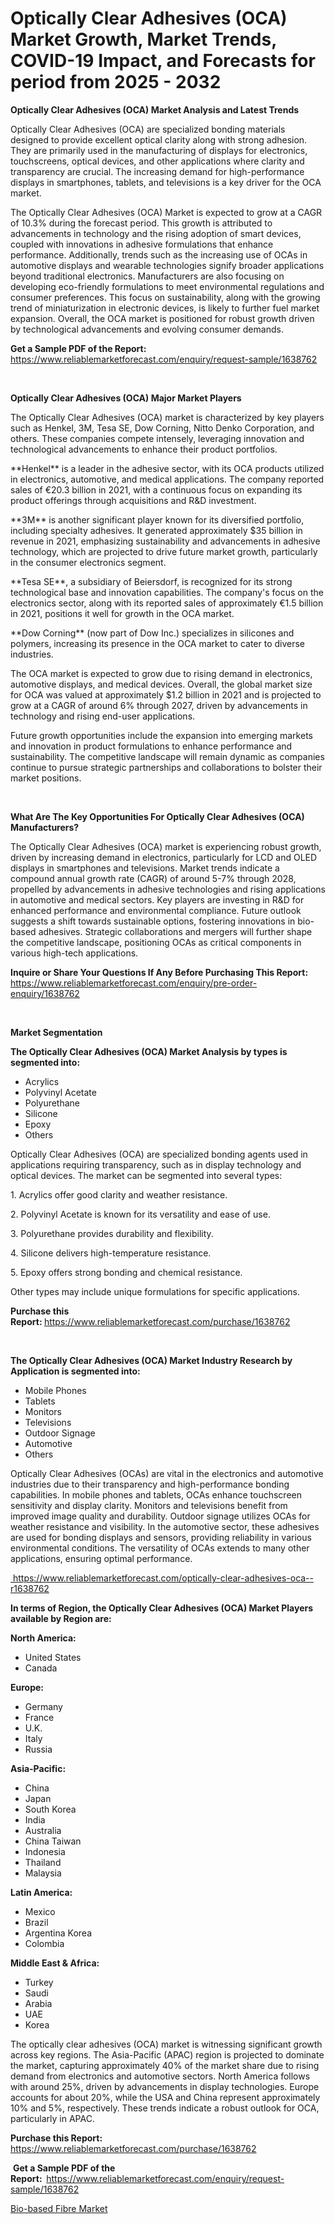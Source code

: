 <p><h1>Optically Clear Adhesives (OCA) Market Growth, Market Trends, COVID-19 Impact, and Forecasts for period from 2025 - 2032</h1></p><p><strong>Optically Clear Adhesives (OCA) Market Analysis and Latest Trends</strong></p>
<p><p>Optically Clear Adhesives (OCA) are specialized bonding materials designed to provide excellent optical clarity along with strong adhesion. They are primarily used in the manufacturing of displays for electronics, touchscreens, optical devices, and other applications where clarity and transparency are crucial. The increasing demand for high-performance displays in smartphones, tablets, and televisions is a key driver for the OCA market.</p><p>The Optically Clear Adhesives (OCA) Market is expected to grow at a CAGR of 10.3% during the forecast period. This growth is attributed to advancements in technology and the rising adoption of smart devices, coupled with innovations in adhesive formulations that enhance performance. Additionally, trends such as the increasing use of OCAs in automotive displays and wearable technologies signify broader applications beyond traditional electronics. Manufacturers are also focusing on developing eco-friendly formulations to meet environmental regulations and consumer preferences. This focus on sustainability, along with the growing trend of miniaturization in electronic devices, is likely to further fuel market expansion. Overall, the OCA market is positioned for robust growth driven by technological advancements and evolving consumer demands.</p></p>
<p><strong>Get a Sample PDF of the Report:&nbsp;</strong> <a href="https://www.reliablemarketforecast.com/enquiry/request-sample/1638762?utm_campaign=2397&utm_medium=2&utm_source=Github&utm_content=ia&utm_term=23032025&utm_id=optically-clear-adhesives-oca">https://www.reliablemarketforecast.com/enquiry/request-sample/1638762</a></p>
<p>&nbsp;</p>
<p><strong>Optically Clear Adhesives (OCA) Major Market Players</strong></p>
<p><p>The Optically Clear Adhesives (OCA) market is characterized by key players such as Henkel, 3M, Tesa SE, Dow Corning, Nitto Denko Corporation, and others. These companies compete intensely, leveraging innovation and technological advancements to enhance their product portfolios.</p><p>**Henkel** is a leader in the adhesive sector, with its OCA products utilized in electronics, automotive, and medical applications. The company reported sales of €20.3 billion in 2021, with a continuous focus on expanding its product offerings through acquisitions and R&D investment.</p><p>**3M** is another significant player known for its diversified portfolio, including specialty adhesives. It generated approximately $35 billion in revenue in 2021, emphasizing sustainability and advancements in adhesive technology, which are projected to drive future market growth, particularly in the consumer electronics segment.</p><p>**Tesa SE**, a subsidiary of Beiersdorf, is recognized for its strong technological base and innovation capabilities. The company's focus on the electronics sector, along with its reported sales of approximately €1.5 billion in 2021, positions it well for growth in the OCA market.</p><p>**Dow Corning** (now part of Dow Inc.) specializes in silicones and polymers, increasing its presence in the OCA market to cater to diverse industries.</p><p>The OCA market is expected to grow due to rising demand in electronics, automotive displays, and medical devices. Overall, the global market size for OCA was valued at approximately $1.2 billion in 2021 and is projected to grow at a CAGR of around 6% through 2027, driven by advancements in technology and rising end-user applications.</p><p>Future growth opportunities include the expansion into emerging markets and innovation in product formulations to enhance performance and sustainability. The competitive landscape will remain dynamic as companies continue to pursue strategic partnerships and collaborations to bolster their market positions.</p></p>
<p>&nbsp;</p>
<p><strong>What Are The Key Opportunities For Optically Clear Adhesives (OCA) Manufacturers?</strong></p>
<p><p>The Optically Clear Adhesives (OCA) market is experiencing robust growth, driven by increasing demand in electronics, particularly for LCD and OLED displays in smartphones and televisions. Market trends indicate a compound annual growth rate (CAGR) of around 5-7% through 2028, propelled by advancements in adhesive technologies and rising applications in automotive and medical sectors. Key players are investing in R&D for enhanced performance and environmental compliance. Future outlook suggests a shift towards sustainable options, fostering innovations in bio-based adhesives. Strategic collaborations and mergers will further shape the competitive landscape, positioning OCAs as critical components in various high-tech applications.</p></p>
<p><strong>Inquire or Share Your Questions If Any Before Purchasing This Report:</strong> <a href="https://www.reliablemarketforecast.com/enquiry/pre-order-enquiry/1638762?utm_campaign=2397&utm_medium=2&utm_source=Github&utm_content=ia&utm_term=23032025&utm_id=optically-clear-adhesives-oca">https://www.reliablemarketforecast.com/enquiry/pre-order-enquiry/1638762</a></p>
<p>&nbsp;</p>
<p><strong>Market Segmentation</strong></p>
<p><strong>The Optically Clear Adhesives (OCA) Market Analysis by types is segmented into:</strong></p>
<p><ul><li>Acrylics</li><li>Polyvinyl Acetate</li><li>Polyurethane</li><li>Silicone</li><li>Epoxy</li><li>Others</li></ul></p>
<p><p>Optically Clear Adhesives (OCA) are specialized bonding agents used in applications requiring transparency, such as in display technology and optical devices. The market can be segmented into several types: </p><p>1. Acrylics offer good clarity and weather resistance.</p><p>2. Polyvinyl Acetate is known for its versatility and ease of use.</p><p>3. Polyurethane provides durability and flexibility.</p><p>4. Silicone delivers high-temperature resistance.</p><p>5. Epoxy offers strong bonding and chemical resistance. </p><p>Other types may include unique formulations for specific applications.</p></p>
<p><strong>Purchase this Report:&nbsp;</strong><a href="https://www.reliablemarketforecast.com/purchase/1638762?utm_campaign=2397&utm_medium=2&utm_source=Github&utm_content=ia&utm_term=23032025&utm_id=optically-clear-adhesives-oca">https://www.reliablemarketforecast.com/purchase/1638762</a></p>
<p>&nbsp;</p>
<p><strong>The Optically Clear Adhesives (OCA) Market Industry Research by Application is segmented into:</strong></p>
<p><ul><li>Mobile Phones</li><li>Tablets</li><li>Monitors</li><li>Televisions</li><li>Outdoor Signage</li><li>Automotive</li><li>Others</li></ul></p>
<p><p>Optically Clear Adhesives (OCAs) are vital in the electronics and automotive industries due to their transparency and high-performance bonding capabilities. In mobile phones and tablets, OCAs enhance touchscreen sensitivity and display clarity. Monitors and televisions benefit from improved image quality and durability. Outdoor signage utilizes OCAs for weather resistance and visibility. In the automotive sector, these adhesives are used for bonding displays and sensors, providing reliability in various environmental conditions. The versatility of OCAs extends to many other applications, ensuring optimal performance.</p></p>
<p><a href="https://www.reliablemarketforecast.com/optically-clear-adhesives-oca--r1638762?utm_campaign=2397&utm_medium=2&utm_source=Github&utm_content=ia&utm_term=23032025&utm_id=optically-clear-adhesives-oca">&nbsp;https://www.reliablemarketforecast.com/optically-clear-adhesives-oca--r1638762</a></p>
<p><strong>In terms of Region, the Optically Clear Adhesives (OCA) Market Players available by Region are:</strong></p>
<p>
    <p> <strong> North America: </strong>
        <ul>
            <li>United States</li>
            <li>Canada</li>
        </ul>
        </p> 
    <p> <strong> Europe: </strong>
        <ul>
            <li>Germany</li>
            <li>France</li>
            <li>U.K.</li>
            <li>Italy</li>
            <li>Russia</li>
        </ul>
        </p> 
    <p> <strong> Asia-Pacific: </strong>
        <ul>
            <li>China</li>
            <li>Japan</li>
            <li>South Korea</li>
            <li>India</li>
            <li>Australia</li>
            <li>China Taiwan</li>
            <li>Indonesia</li>
            <li>Thailand</li>
            <li>Malaysia</li>
        </ul>
        </p> 
    <p> <strong> Latin America: </strong>
        <ul>
            <li>Mexico</li>
            <li>Brazil</li>
            <li>Argentina Korea</li>
            <li>Colombia</li>
        </ul>
        </p> 
    <p> <strong> Middle East & Africa: </strong>
        <ul>
            <li>Turkey</li>
            <li>Saudi</li>
            <li>Arabia</li>
            <li>UAE</li>
            <li>Korea</li>
        </ul>
    </p>
    </p>
<p><p>The optically clear adhesives (OCA) market is witnessing significant growth across key regions. The Asia-Pacific (APAC) region is projected to dominate the market, capturing approximately 40% of the market share due to rising demand from electronics and automotive sectors. North America follows with around 25%, driven by advancements in display technologies. Europe accounts for about 20%, while the USA and China represent approximately 10% and 5%, respectively. These trends indicate a robust outlook for OCA, particularly in APAC.</p></p>
<p><strong>Purchase this Report: </strong><a href="https://www.reliablemarketforecast.com/purchase/1638762?utm_campaign=2397&utm_medium=2&utm_source=Github&utm_content=ia&utm_term=23032025&utm_id=optically-clear-adhesives-oca">https://www.reliablemarketforecast.com/purchase/1638762</a></p>
<p>&nbsp;<strong>Get a Sample PDF of the Report:&nbsp;&nbsp;</strong><a href="https://www.reliablemarketforecast.com/enquiry/request-sample/1638762?utm_campaign=2397&utm_medium=2&utm_source=Github&utm_content=ia&utm_term=23032025&utm_id=optically-clear-adhesives-oca">https://www.reliablemarketforecast.com/enquiry/request-sample/1638762</a></p>
<p><strong></strong></p>
<p><p><a href="https://github.com/FahadAhmed223/Market-Research-Report-List-1/blob/main/bio-based-fibre-market.md?utm_campaign=2397&utm_medium=2&utm_source=Github&utm_content=ia&utm_term=23032025&utm_id=optically-clear-adhesives-oca">Bio-based Fibre Market</a></p></p>